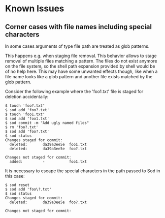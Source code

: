 # Known Issues

## Corner cases with file names including special characters

In some cases arguments of type file path are treated as glob patterns.

This happens e.g. when staging file removal. This behavior allows to stage
removal of multiple files matching a pattern. The files do not exist anymore on
the file system, so the shell path expansion provided by shell would be of no
help here. This may have some unwanted effects though, like when a file name
looks like a glob pattern and another file exists matched by the glob pattern.

Consider the following example where the 'foo1.txt' file is staged for deletion
accidentally:

    $ touch 'foo?.txt'
    $ sod add 'foo?.txt'
    $ touch 'foo1.txt'
    $ sod add 'foo1.txt'
    $ sod commit -m "Add ugly named files"
    $ rm 'foo?.txt'
    $ sod add 'foo?.txt'
    $ sod status
    Changes staged for commit:
      deleted:       da39a3ee5e  foo1.txt
      deleted:       da39a3ee5e  foo?.txt

    Changes not staged for commit:
      added:         -           foo1.txt

It is necessary to escape the special characters in the path passed to Sod in
this case:

    $ sod reset
    $ sod add 'foo\?.txt'
    $ sod status
    Changes staged for commit:
      deleted:       da39a3ee5e  foo?.txt

    Changes not staged for commit:

